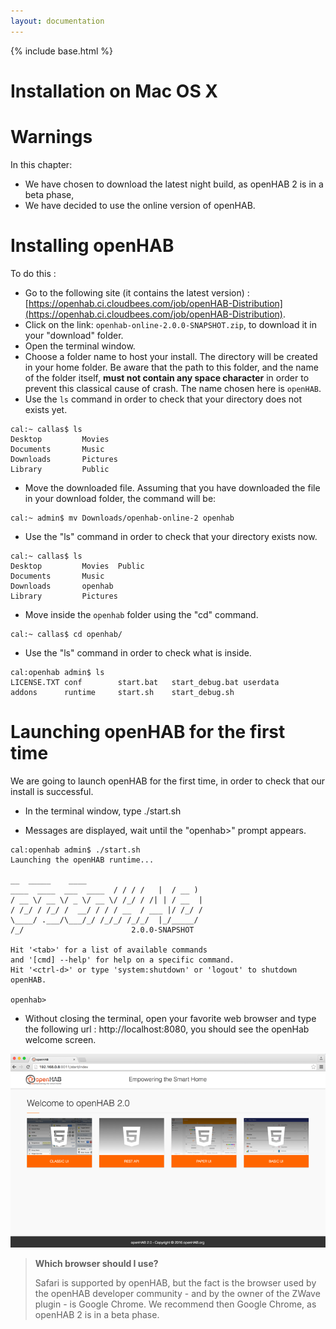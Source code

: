 ```yaml
---
layout: documentation
---
```


{% include base.html %}

# Installation on Mac OS X

Warnings
=====

In this chapter:

- We have chosen to download the latest night build, as openHAB 2 is in a beta phase,
- We have decided to use the online version of openHAB.

Installing openHAB
=========

To do this :

* Go to the following site (it contains the latest version) : [https://openhab.ci.cloudbees.com/job/openHAB-Distribution](https://openhab.ci.cloudbees.com/job/openHAB-Distribution).
* Click on the link: `openhab-online-2.0.0-SNAPSHOT.zip`, to download it in your "download" folder.
* Open the terminal window.
* Choose a folder name to host your install. The directory will be created in your home folder. Be aware that the path to this folder, and the name of the folder itself, __must not contain any space character__ in order to prevent this classical cause of crash. The name chosen here is `openHAB`.
* Use the `ls` command in order to check that your directory does not exists yet.

```
cal:~ callas$ ls
Desktop			Movies
Documents		Music
Downloads		Pictures
Library			Public
```

* Move the downloaded file. Assuming that you have downloaded the file in your download folder, the command will be:

```
cal:~ admin$ mv Downloads/openhab-online-2 openhab
```

* Use the "ls" command in order to check that your directory exists now.

```
cal:~ callas$ ls
Desktop			Movies	Public
Documents		Music
Downloads		openhab
Library			Pictures
```

* Move inside the `openhab` folder using the "cd" command.

```
cal:~ callas$ cd openhab/
```

* Use the "ls" command in order to check what is inside.

```
cal:openhab admin$ ls
LICENSE.TXT	conf		start.bat	start_debug.bat	userdata
addons		runtime		start.sh	start_debug.sh
```


Launching openHAB for the first time
====================================

We are going to launch openHAB for the first time, in order to check that our install is successful.

* In the terminal window, type ./start.sh

* Messages are displayed, wait until the "openhab>" prompt appears.

```
cal:openhab admin$ ./start.sh
Launching the openHAB runtime...

__  _____    ____
____  ____  ___  ____  / / / /   |  / __ )
/ __ \/ __ \/ _ \/ __ \/ /_/ / /| | / __  |
/ /_/ / /_/ /  __/ / / / __  / ___ |/ /_/ /
\____/ .___/\___/_/ /_/_/ /_/_/  |_/_____/
/_/                        2.0.0-SNAPSHOT

Hit '<tab>' for a list of available commands
and '[cmd] --help' for help on a specific command.
Hit '<ctrl-d>' or type 'system:shutdown' or 'logout' to shutdown openHAB.

openhab>
```

* Without closing the terminal, open your favorite web browser and type the following url : http://localhost:8080, you should see the openHab welcome screen.

![](images/Accueil_Openhab_2.png)


> **Which browser should I use?**
>
> Safari is supported by openHAB, but the fact is the browser used by the openHAB developer community - and by the owner of the ZWave plugin - is Google Chrome.
> We recommend then Google Chrome, as openHAB 2 is in a beta phase.

